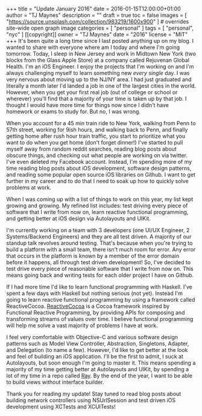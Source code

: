 +++
title = "Update January 2016"
date = 2016-01-15T12:00:00+01:00
author = "TJ Maynes"
description = ""
draft = true
toc = false
images = [
  "https://source.unsplash.com/collection/983219/1600x900"
] # overrides site-wide open graph image
categories = [
  "personal"
]
tags = [
  "personal",
  "nyc"
]
[[copyright]]
  owner = "TJ Maynes"
  date = "2016"
  license = "MIT"
+++
It's been quite a long time since I last posted anything up on my blog. I wanted to share with everyone where am I today and where I'm going tomorrow. Today, I sleep in New Jersey and work in Midtown New York (two blocks from the Glass Apple Store) at a company called Rejuvenan Global Health. I'm an iOS Engineer. I enjoy the projects that I'm working on and I'm always challenging myself to learn something new *every single* day. I was very nervous about moving up to the NJ/NY area. I had just graduated and literally a month later I'd landed a job in one of the largest cities in the world. However, when you get your first real job (out of college or school or wherever) you'll find that a majority of your time is taken up by that job. I thought I would have more time for things now since I didn't have homework or exams to study for. But no, I was wrong.

When you account for a 45 min train ride to New York, walking from Penn to 57th street, working for 9ish hours, and walking back to Penn, and finally getting home after rush hour train traffic, you start to prioritize what you want to do when you get home (don't forget dinner!) I've started to pull myself away from random reddit searches, reading blog posts about obscure things, and checking out what people are working on via twitter. I've even deleted my Facebook account. Instead, I'm spending more of my time reading blog posts about iOS development, software design patterns, and reading some popular open source iOS libraries on Github. I want to get further in my career and to do that I need to soak up how to quickly solve problems at work.

When I was coming up with a list of things to work on this year, my list kept growing and growing. My refined list includes: test driving every piece of software that I write from now on, learn reactive functional programming, and getting better at iOS design via Autolayouts and UIKit.

I'm currently working on a team with 3 developers (one UI/UX Engineer, 2 Systems/Backend Engineers) and they are all test driven. A majority of our standup talk revolves around testing. That's because when you're trying to build a platform with a small team, there isn't much room for error. Any error that occurs in the platform is known by a member of the error domain before it happens, all through test driven development! So, I've decided to test drive every piece of reasonable software that I write from now on. This means going back and writing tests for each older project I have on Github.

If I had more time I'd like to learn functional programming with Haskell. I've spent a few days with Haskell but nothing serious (not yet). Instead I'm going to learn reactive functional programming by using a framework called ReactiveCocoa. [ReactiveCocoa](https://github.com/ReactiveCocoa/ReactiveCocoa) is a Cocoa framework inspired by Functional Reactive Programming, by providing APIs for composing and transforming streams of values over time. I believe functional programming will help me solve a vast majority of problems I have at work.

I feel very comfortable with Objective-C and various software design patterns such as Model View Controller, Abstraction, Singletons, Adapter, and Delegation (to name a few). However, I'd like to get better at the look and feel of building an iOS application. I'll be the first to admit, I suck at Autolayouts, but soon enough I'm going to master it. This means spending a majority of my time getting better at Autolayouts and UIKit, by spending a lot of my time in a repo called [Ray](https://github.com/tjmaynes/ray). By the end of the year, I want to be able to build views without interface builder.

Thank you for reading my update! Stay tuned to read blog posts about building network controllers using NSUrlSession and test driven iOS development using XCTests and XCUITests!
